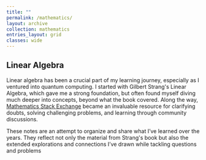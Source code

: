 ```yaml
---
title: ""
permalink: /mathematics/
layout: archive
collection: mathematics
entries_layout: grid
classes: wide
---
```

## Linear Algebra

Linear algebra has been a crucial part of my learning journey, especially as I ventured into quantum computing. I started with Gilbert Strang's Linear Algebra, which gave me a strong foundation, but often found myself diving much deeper into concepts, beyond what the book covered. Along the way, [Mathematics Stack Exchange](https://math.stackexchange.com/users/223599/sooraj-soman) became an invaluable resource for clarifying doubts, solving challenging problems, and learning through community discussions.

These notes are an attempt to organize and share what I’ve learned over the years. They reflect not only the material from Strang's book but also the extended explorations and connections I’ve drawn while tackling questions and problems
